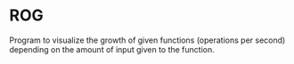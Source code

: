 # ROG

Program to visualize the growth of given functions (operations per second) depending on the amount of input 
given to the function.
